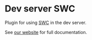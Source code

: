 # Dev server SWC

Plugin for using [SWC](https://github.com/swc-project/swc) in the dev server.

See [our website](https://modern-web.dev/docs/dev-server/plugins/swc/) for full documentation.
